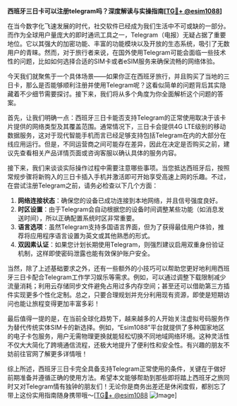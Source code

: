 **西班牙三日卡可以注册telegram吗？深度解读与实操指南[[TG💪+ @esim1088](https://t.me/s/esim1088)]**

在当今数字化飞速发展的时代，社交软件已经成为我们生活中不可或缺的一部分。而作为全球用户量庞大的即时通讯工具之一，Telegram（电报）无疑占据了重要地位。它以其强大的加密功能、丰富的功能模块以及开放的生态系统，吸引了无数用户的青睐。然而，对于旅行者来说，在国外使用Telegram可能会面临一些技术性的问题，比如如何选择合适的SIM卡或者eSIM服务来确保流畅的网络体验。

今天我们就聚焦于一个具体场景——如果你正在西班牙旅行，并且购买了当地的三日卡，那么是否能够顺利注册并使用Telegram呢？这看似简单的问题背后其实隐藏着不少细节需要探讨。接下来，我们将从多个角度为你全面解析这个问题的答案。

首先，让我们明确一点：西班牙三日卡能否支持Telegram的正常使用取决于该卡片提供的网络类型及其覆盖范围。通常情况下，三日卡会提供4G LTE级别的移动数据服务，这对于现代智能手机而言已经足够支持包括Telegram在内的大部分在线应用运行。但是，不同运营商之间可能存在差异，因此在决定是否购买之前，建议先查看相关产品详情页面或咨询客服以确认具体的服务内容。

接下来，我们来谈谈实际操作过程中需要注意哪些事项。当您抵达西班牙后，按照常规步骤将新购入的三日卡插入手机并激活即可开始享受高速上网的乐趣。不过，在尝试注册Telegram之前，请务必检查以下几个方面：

1. **网络连接状态**：确保您的设备已成功连接到本地网络，并且信号强度良好。
2. **时区设置**：由于Telegram会自动根据您的设备时间调整某些功能（如消息发送时间），所以正确配置系统时区非常重要。
3. **语言选项**：虽然Telegram支持多国语言界面，但为了获得最佳用户体验，推荐将应用程序语言设置为英文或其他熟悉的形式。
4. **双因素认证**：如果您计划长期使用Telegram，则强烈建议启用双重身份验证机制，这样即使密码泄露也能有效保护账户安全。

当然，除了上述基础要求之外，还有一些额外的小技巧可以帮助您更好地利用西班牙三日卡配合Telegram工作学习娱乐等需求。例如，可以通过调整下载限制减少流量消耗；利用云存储同步文件避免占用过多内存空间；甚至还可以借助第三方插件实现更多个性化定制。总之，只要合理规划并充分利用现有资源，即使是短期访问也能让旅程变得更加丰富多彩！

最后值得一提的是，在当前全球化趋势下，越来越多的人开始关注虚拟号码服务作为替代传统实体SIM卡的新选择。例如，“Esim1088”平台就提供了多种国家地区的电子卡包服务，用户无需物理更换就能轻松切换不同地域网络环境。这种灵活性不仅大大简化了跨境通信流程，还极大地提升了便利性和安全性。有兴趣的朋友不妨前往官网了解更多详情哦！

综上所述，西班牙三日卡完全具备支持Telegram正常使用的条件，关键在于做好前期准备并遵循正确的使用方法。希望本文能够帮助到那些即将踏上西班牙之旅同时又对Telegram情有独钟的朋友们！无论你是商务出差还是休闲度假，都别忘了带上这份实用指南随身携带哦～[[TG💪+ @esim1088](https://t.me/s/esim1088) ![Image](https://i.postimg.cc/4NQfJmqS/Snipaste-2025-05-13-00-14-12.png)]